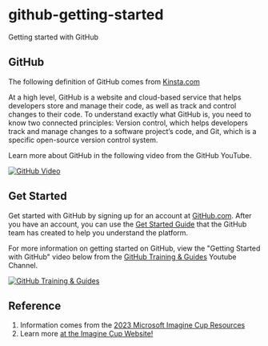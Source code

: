 # github-getting-started

Getting started with GitHub

## GitHub

The following definition of GitHub comes from [Kinsta.com](https://kinsta.com/knowledgebase/what-is-github/)

At a high level, GitHub is a website and cloud-based service that helps developers store and manage their code, 
as well as track and control changes to their code. 
To understand exactly what GitHub is, you need to know two connected principles: 
Version control, which helps developers track and manage changes to a software project’s code, 
and Git, which is a specific open-source version control system. 

Learn more about GitHub in the following video from the GitHub YouTube. 

[![GitHub Video](https://img.youtube.com/vi/w3jLJU7DT5E/0.jpg)](https://www.youtube.com/watch?v=w3jLJU7DT5E)

## Get Started

Get started with GitHub by signing up for an account at [GitHub.com](https://github.com/). 
After you have an account, 
you can use the [Get Started Guide](https://guides.github.com/activities/hello-world/) 
that the GitHub team has created to help you understand the platform. 

For more information on getting started on GitHub, 
view the "Getting Started with GitHub" video below 
from the [GitHub Training & Guides](https://www.youtube.com/channel/UCP7RrmoueENv9TZts3HXXtw) Youtube Channel. 

[![GitHub Training & Guides](https://img.youtube.com/vi/noZnOSpcjYY/0.jpg)](https://www.youtube.com/watch?v=noZnOSpcjYY)

## Reference

1. Information comes from the
[2023 Microsoft Imagine Cup Resources](https://github.com/microsoft/ImagineCup/blob/main/2-Building-a-Team/3.Team-Collaboration-Tools/README.md)
2. Learn more [at the Imagine Cup Website!](https://imaginecup.microsoft.com/Events)
